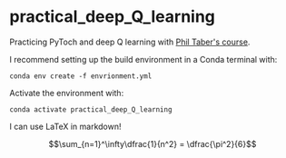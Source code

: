 # practical_deep_Q_learning
 Practicing PyToch and deep Q learning with [Phil Taber's course](https://www.udemy.com/course/deep-q-learning-from-paper-to-code/).  

I recommend setting up the build environment in a Conda terminal with: 

```conda env create -f envrionment.yml```

Activate the environment with: 

```conda activate practical_deep_Q_learning```

I can use LaTeX in markdown!  
```math
\sum_{n=1}^\infty\dfrac{1}{n^2} = \dfrac{\pi^2}{6}
```